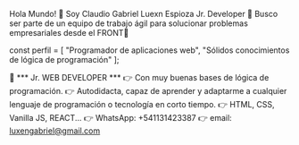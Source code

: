 
Hola Mundo! 👋
Soy Claudio Gabriel Luexn Espioza
Jr. Developer 
🎯 Busco ser parte de un equipo de trabajo ágil para solucionar problemas empresariales desde el FRONT🚀
 
const perfil = [
    "Programador de aplicaciones web",
    "Sólidos conocimientos de lógica de programación"
];


📄 *** Jr. WEB DEVELOPER ***
👉 Con muy buenas bases de lógica de programación.
👉 Autodidacta, capaz de aprender y adaptarme a cualquier lenguaje de programación o tecnología en corto tiempo.
👉 HTML, CSS, Vanilla JS, REACT...
👉 WhatsApp: +541131423387
👉 email: luxengabriel@gmail.com
<!--
**Claudioluxt/Claudioluxt** is a ✨ _special_ ✨ repository because its `README.md` (this file) appears on your GitHub profile.

Here are some ideas to get you started:

- 🔭 I’m currently working on ...
- 🌱 I’m currently learning ...
- 👯 I’m looking to collaborate on ...
- 🤔 I’m looking for help with ...
- 💬 Ask me about ...
- 📫 How to reach me: ...
- 😄 Pronouns: ...
- ⚡ Fun fact: ...
-->

